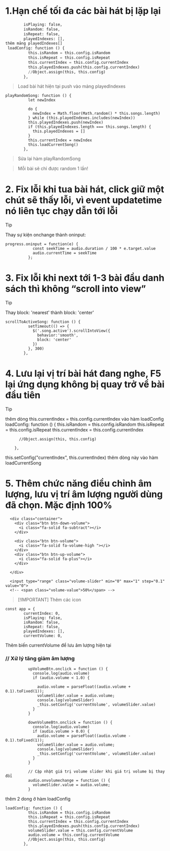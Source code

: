 # 1.Hạn chế tối đa các bài hát bị lặp lại
```python currentIndex: 0,
        isPlaying: false,
        isRandom: false,
        isRepeat: false,
        playedIndexes: [],
thêm mảng playedIndexes[]
 loadConfig: function () {
          this.isRandom = this.config.isRandom
          this.isRepeat = this.config.isRepeat
          this.currentIndex = this.config.currentIndex
          this.playedIndexes.push(this.config.currentIndex)
          //Object.assign(this, this.config)
        },
```

> Load bài hát hiện tại push vào mảng playedIndexes

```
playRandomSong: function () {
          let newIndex
          
          do {
            newIndex = Math.floor(Math.random() * this.songs.length)
          } while (this.playedIndexes.includes(newIndex))
          this.playedIndexes.push(newIndex)
          if (this.playedIndexes.length === this.songs.length) {
            this.playedIndexes = []
          }
          this.currentIndex = newIndex
          this.loadCurrentSong()
        },
```
> Sửa lại hàm playRandomSong

> Mỗi bài sẽ chỉ được random 1 lần!

# 2. Fix lỗi khi tua bài hát, click giữ một chút sẽ thấy lỗi, vì event updatetime nó liên tục chạy dẫn tới lỗi
>[!TIP]
>Thay sự kiện onchange thành oninput:
```
progress.oninput = function(e) {
            const seekTime = audio.duration / 100 * e.target.value
            audio.currentTime = seekTime
          };
```
# 3. Fix lỗi khi next tới 1-3 bài đầu danh sách thì không “scroll into view”
>[!TIP]
> Thay block: 'nearest' thành block: 'center'
```
scrollToActiveSong: function () {
          setTimeout(() => {
            $('.song.active').scrollIntoView({
              behavior:'smooth',
              block: 'center'
            })
          }, 300)
        },
```
# 4. Lưu lại vị trí bài hát đang nghe, F5 lại ứng dụng không bị quay trở về bài đầu tiên
>[!TIP]
> thêm dòng this.currentIndex = this.config.currentIndex vào hàm loadConfig
loadConfig: function () {
          this.isRandom = this.config.isRandom
          this.isRepeat = this.config.isRepeat
          this.currentIndex = this.config.currentIndex

          //Object.assign(this, this.config)

        },
this.setConfig("currentIndex", this.currentIndex)
thêm dòng này vào hàm loadCurrentSong

# 5. Thêm chức năng điều chỉnh âm lượng, lưu vị trí âm lượng người dùng đã chọn. Mặc định 100%

<!--Adjust Volume -->
      <div class="container">
        <div class="btn btn-down-volume">
          <i class="fa-solid fa-subtract"></i>
        </div>

        <div class="btn btn-volume">
          <i class="fa-solid fa-volume-high "></i>
        </div>
        <div class="btn btn-up-volume">
          <i class="fa-solid fa-plus"></i>
        </div>

      </div>

      <input type="range" class="volume-slider" min="0" max="1" step="0.1" value="0">
      <!-- <span class="volume-value">50%</span> -->
> [!IMPORTANT]  Thêm các icon
```
const app = {
        currentIndex: 0,
        isPlaying: false,
        isRandom: false,
        isRepeat: false,
        playedIndexes: [],
        currentVolume: 0,
```
Thêm biến currentVolume để lưu âm lượng hiện tại
### // Xử lý tăng giảm âm lượng
```
          upVolumeBtn.onclick = function () {
            console.log(audio.volume)
            if (audio.volume < 1.0) {
              
              audio.volume = parseFloat((audio.volume + 0.1).toFixed(1));
              volumeSlider.value = audio.volume;
              console.log(volumeSlider)
              _this.setConfig('currentVolume', volumeSlider.value)
            }
          }

          downVolumeBtn.onclick = function () {
            console.log(audio.volume)
            if (audio.volume > 0.0) {
              audio.volume = parseFloat((audio.volume - 0.1).toFixed(1));
              volumeSlider.value = audio.volume;
              console.log(volumeSlider)
              _this.setConfig('currentVolume', volumeSlider.value)
            }
          }

          // Cập nhật giá trị volume slider khi giá trị volume bị thay đổi
          audio.onvolumechange = function () {
            volumeSlider.value = audio.volume;
          }
```
thêm 2 dong ở hàm loadConfig
```
loadConfig: function () {
          this.isRandom = this.config.isRandom
          this.isRepeat = this.config.isRepeat
          this.currentIndex = this.config.currentIndex
          this.playedIndexes.push(this.config.currentIndex)
          volumeSlider.value = this.config.currentVolume
          audio.volume = this.config.currentVolume
          //Object.assign(this, this.config)
        },
```

